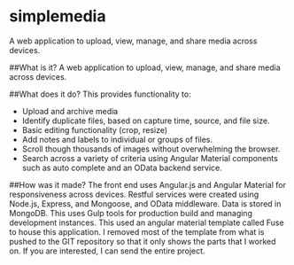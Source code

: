 # simplemedia
A web application to upload, view, manage, and share media across devices.  


##What is it?
A web application to upload, view, manage, and share media across devices.
  
##What does it do?
This provides functionality to:
*	Upload and archive media
*	Identify duplicate files, based on capture time, source, and file size.
*	Basic editing functionality (crop, resize)
*	Add notes and labels to individual or groups of files.
*	Scroll though thousands of images without overwhelming the browser.
*	Search across a variety of criteria using Angular Material components such as auto complete and an OData backend service.


##How was it made?
The front end uses Angular.js and Angular Material for responsiveness across devices. Restful services were created using Node.js, Express, and Mongoose, and OData middleware. Data is stored in MongoDB. This uses Gulp tools for production build and managing development instances.
This used an angular material template called Fuse to house this application. I removed most of the template from what is pushed to the GIT repository so that it only shows the parts that I worked on. If you are interested, I can send the entire project.

